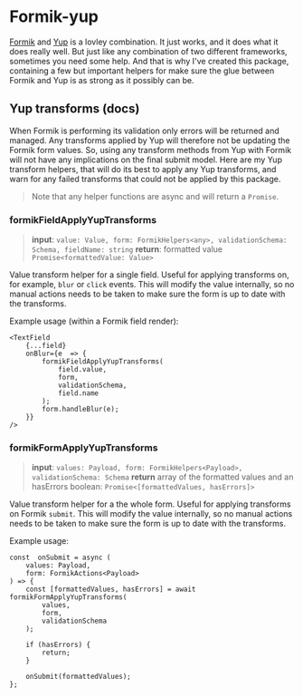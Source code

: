 # Formik-yup

[Formik](https://www.npmjs.com/package/formik) and [Yup](https://www.npmjs.com/package/yup) is a lovley combination. It just works, and it does what it does really well. But just like any combination of two different frameworks, sometimes you need some help. And that is why I've created this package, containing a few but important helpers for make sure the glue between Formik and Yup is as strong as it possibly can be.

## Yup transforms (docs)

When Formik is performing its validation only errors will be returned and managed. Any transforms applied by Yup will therefore not be updating the Formik form values. So, using any transform methods from Yup with Formik will not have any implications on the final submit model. Here are my Yup transform helpers, that will do its best to apply any Yup transforms, and warn for any failed transforms that could not be applied by this package.

> Note that any helper functions are async and will return a `Promise`.

### formikFieldApplyYupTransforms

> **input**: `value: Value, form: FormikHelpers<any>, validationSchema: Schema, fieldName: string`
> **return**: formatted value `Promise<formattedValue: Value>`

Value transform helper for a single field. Useful for applying transforms on, for example, `blur` or `click` events. This will modify the value internally, so no manual actions needs to be taken to make sure the form is up to date with the transforms.

Example usage (within a Formik field render):

```
<TextField
	{...field}
	onBlur={e  => {
		formikFieldApplyYupTransforms(
			field.value,
			form,
			validationSchema,
			field.name
		);
		form.handleBlur(e);
	}}
/>
```

### formikFormApplyYupTransforms

> **input**: `values: Payload, form: FormikHelpers<Payload>, validationSchema: Schema`
> **return** array of the formatted values and an hasErrors boolean: `Promise<[formattedValues, hasErrors]>`

Value transform helper for a the whole form. Useful for applying transforms on Formik `submit`. This will modify the value internally, so no manual actions needs to be taken to make sure the form is up to date with the transforms.

Example usage:

```
const  onSubmit = async (
	values: Payload,
	form: FormikActions<Payload>
) => {
	const [formattedValues, hasErrors] = await  formikFormApplyYupTransforms(
		values,
		form,
		validationSchema
	);

	if (hasErrors) {
		return;
	}

	onSubmit(formattedValues);
};
```

